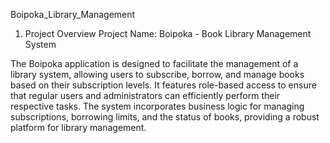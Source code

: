 Boipoka_Library_Management
1. Project Overview
Project Name: Boipoka - Book Library Management System

The Boipoka application is designed to facilitate the management of a library system, allowing users to subscribe, borrow, and manage books based on their subscription levels. It features role-based access to ensure that regular users and administrators can efficiently perform their respective tasks. The system incorporates business logic for managing subscriptions, borrowing limits, and the status of books, providing a robust platform for library management.
